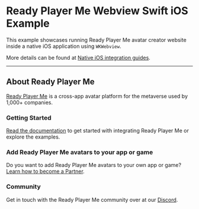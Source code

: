 
# Ready Player Me Webview Swift iOS Example

This example showcases running Ready Player Me avatar creator website inside a native iOS application using  `WKWebview`.

More details can be found at [Native iOS integration guides](https://docs.readyplayer.me/integration-guides/native-ios).

---

## About Ready Player Me
[Ready Player Me](https://readyplayer.me/developers) is a cross-app avatar platform for the metaverse used by 1,000+ companies.

### Getting Started
[Read the documentation](https://docs.readyplayer.me) to get started with integrating Ready Player Me or explore the examples.

### Add Ready Player Me avatars to your app or game
Do you want to add Ready Player Me avatars to your own app or game? [Learn how to become a Partner](https://docs.readyplayer.me/for-partners/become-a-partner).

### Community
Get in touch with the Ready Player Me community over at our [Discord](https://discord.gg/readyplayerme).
